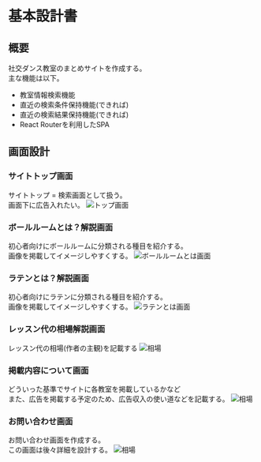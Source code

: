 # 基本設計書

## 概要
社交ダンス教室のまとめサイトを作成する。  
主な機能は以下。  
+ 教室情報検索機能
+ 直近の検索条件保持機能(できれば)
+ 直近の検索結果保持機能(できれば)
+ React Routerを利用したSPA

## 画面設計
### サイトトップ画面
サイトトップ = 検索画面として扱う。  
画面下に広告入れたい。
![トップ画面](https://github.com/morimori-coder/ImagesForSummaryWebsite/wiki/images/Search.png)

### ボールルームとは？解説画面
初心者向けにボールルームに分類される種目を紹介する。  
画像を掲載してイメージしやすくする。
![ボールルームとは画面](https://github.com/morimori-coder/ImagesForSummaryWebsite/wiki/images/BallroomDescribe.png)

### ラテンとは？解説画面
初心者向けにラテンに分類される種目を紹介する。  
画像を掲載してイメージしやすくする。
![ラテンとは画面](https://github.com/morimori-coder/ImagesForSummaryWebsite/wiki/images/LatinDescribe.png)

### レッスン代の相場解説画面
レッスン代の相場(作者の主観)を記載する
![相場](https://github.com/morimori-coder/ImagesForSummaryWebsite/wiki/images/MarketPrice.png)

### 掲載内容について画面
どういった基準でサイトに各教室を掲載しているかなど  
また、広告を掲載する予定のため、広告収入の使い道などを記載する。
![相場](https://github.com/morimori-coder/ImagesForSummaryWebsite/wiki/images/AboutContents.png)

### お問い合わせ画面
お問い合わせ画面を作成する。  
この画面は後々詳細を設計する。
![相場](https://github.com/morimori-coder/ImagesForSummaryWebsite/wiki/images/Contact.png)